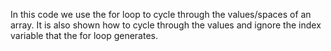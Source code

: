 In this code we use the for loop to cycle through the values/spaces of an array. It is also shown how to cycle through the values ​​and ignore the index variable that the for loop generates.